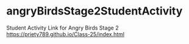 # angryBirdsStage2StudentActivity
Student Activity Link for Angry Birds Stage 2
https://priety789.github.io/Class-25/index.html
